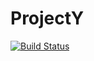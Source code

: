 # ProjectY

[![Build Status](https://travis-ci.org/UniversityFinalProjects/ProjectY.svg?branch=development)](https://travis-ci.org/UniversityFinalProjects/ProjectY)